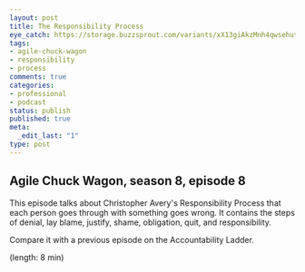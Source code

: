 ```yaml
---
layout: post
title: The Responsibility Process
eye_catch: https://storage.buzzsprout.com/variants/xX13giAkzMnh4qwsehutG9wL/8d66eb17bb7d02ca4856ab443a78f2148cafbb129f58a3c81282007c6fe24ff2?.jpg
tags:
- agile-chuck-wagon
- responsibility
- process
comments: true
categories:
- professional
- podcast
status: publish
published: true
meta:
  _edit_last: "1"
type: post
---
```


## Agile Chuck Wagon, season 8, episode 8

This episode talks about Christopher Avery's Responsibility Process that each person goes through with something goes wrong. It contains the steps of denial, lay blame, justify, shame, obligation, quit, and responsibility.   
  
Compare it with a previous episode on the Accountability Ladder.

  (length: 8 min)
